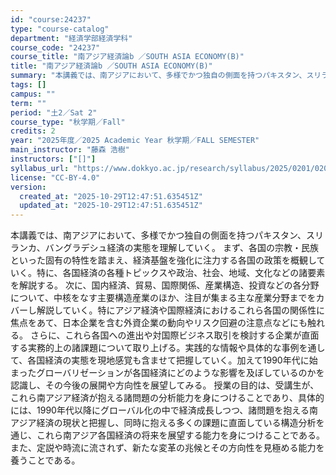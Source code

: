 ```yaml
---
id: "course:24237"
type: "course-catalog"
department: "経済学部経済学科"
course_code: "24237"
course_title: "南アジア経済論b ／SOUTH ASIA ECONOMY(B)"
title: "南アジア経済論b ／SOUTH ASIA ECONOMY(B)"
summary: "本講義では、南アジアにおいて、多様でかつ独自の側面を持つパキスタン、スリランカ、バングラデシュ経済の実態を理解していく。 まず、各国の宗教・民族といった固有の特性を踏まえ、経済基盤を強化に注力する各国の政策を概観していく。特に、各国経済の各…"
tags: []
campus: ""
term: ""
period: "土2／Sat 2"
course_type: "秋学期／Fall"
credits: 2
year: "2025年度／2025 Academic Year 秋学期／FALL SEMESTER"
main_instructor: "藤森 浩樹"
instructors: ["[]"]
syllabus_url: "https://www.dokkyo.ac.jp/research/syllabus/2025/0201/0201_24237_ja_JP.html"
license: "CC-BY-4.0"
version:
  created_at: "2025-10-29T12:47:51.635451Z"
  updated_at: "2025-10-29T12:47:51.635451Z"
---
```

本講義では、南アジアにおいて、多様でかつ独自の側面を持つパキスタン、スリランカ、バングラデシュ経済の実態を理解していく。 まず、各国の宗教・民族といった固有の特性を踏まえ、経済基盤を強化に注力する各国の政策を概観していく。特に、各国経済の各種トピックスや政治、社会、地域、文化などの諸要素を解説する。 次に、国内経済、貿易、国際関係、産業構造、投資などの各分野について、中核をなす主要構造産業のほか、注目が集まる主な産業分野までをカバーし解説していく。特にアジア経済や国際経済におけるこれら各国の関係性に焦点をあて、日本企業を含む外資企業の動向やリスク回避の注意点などにも触れる。 さらに、これら各国への進出や対国際ビジネス取引を検討する企業が直面する実務的上の諸課題について取り上げる。実践的な情報や具体的な事例を通して、各国経済の実態を現地感覚も含ませて把握していく。加えて1990年代に始まったグローバリゼーションが各国経済にどのような影響を及ぼしているのかを認識し、その今後の展開や方向性を展望してみる。 授業の目的は、受講生が、これら南アジア経済が抱える諸問題の分析能力を身につけることであり、具体的には、1990年代以降にグローバル化の中で経済成長しつつ、諸問題を抱える南アジア経済の現状と把握し、同時に抱える多くの課題に直面している構造分析を通じ、これら南アジア各国経済の将来を展望する能力を身につけることである。また、定説や時流に流されず、新たな変革の兆候とその方向性を見極める能力を養うことである。

